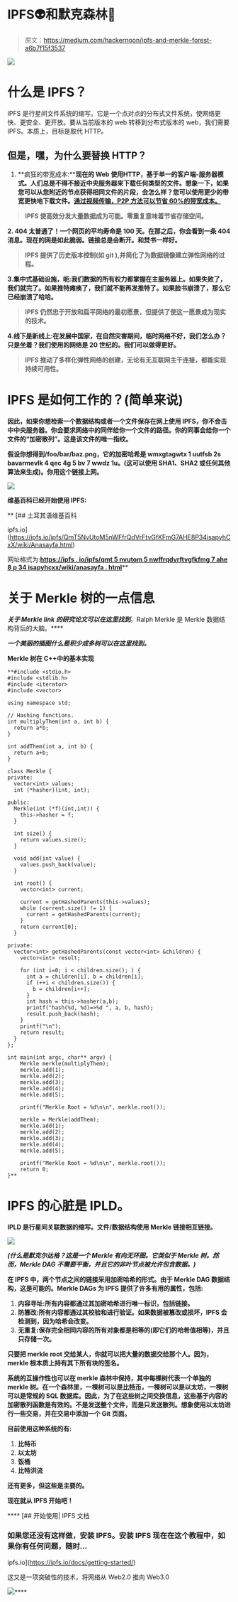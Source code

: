 # IPFS👽和默克森林🌳

> 原文：<https://medium.com/hackernoon/ipfs-and-merkle-forest-a6b7f15f3537>

![](img/0cdc428e482db1a357ea1aa272a15887.png)

# 什么是 IPFS？

IPFS 是行星间文件系统的缩写。它是一个点对点的分布式文件系统，使网络更快、更安全、更开放。要从当前版本的 web 转移到分布式版本的 web，我们需要 IPFS。本质上，目标是取代 HTTP。

## **但是，嘿，为什么要替换 HTTP？**

1.  **疯狂的带宽成本:****现在的 Web 使用HTTP，基于单一的客户端-服务器模式。人们总是不得不接近中央服务器来下载任何类型的文件。想象一下，如果您可以从您附近的节点获得相同文件的片段，会怎么样？您可以使用更少的带宽更快地下载文件。[通过视频传输，P2P 方法可以节省 60%的带宽成本。](http://math.oregonstate.edu/~kovchegy/web/papers/p2p-vdn.pdf)**

> **IPFS 使高效分发大量数据成为可能。零重复意味着节省存储空间。**

**2. **404 太普通了**！一个网页的平均寿命是 100 天。在那之后，你会看到一条 404 消息。现在的网是如此脆弱。链接总是会断开。和焚书一样好。**

> **IPFS 提供了历史版本控制(如 git ),并简化了为数据镜像建立弹性网络的过程。**

**3.**集中式基础设施，呃**:我们数据的所有权力都掌握在主服务器上。如果失败了，我们就完了。如果推特瘫痪了，我们就不能再发推特了。如果脸书崩溃了，那么它已经崩溃了哈哈。**

> **IPFS 仍然忠于开放和扁平网络的最初愿景，但提供了使这一愿景成为现实的技术。**

**4.**线下是新线上**:在发展中国家，在自然灾害期间，临时网络不好，我们怎么办？只是坐着？我们使用的网络是 20 世纪的。我们可以做得更好。**

> **IPFS 推动了多样化弹性网络的创建，无论有无互联网主干连接，都能实现持续可用性。**

# **IPFS 是如何工作的？(简单来说)**

**因此，如果你想检索一个数据结构或者一个文件保存在网上使用 IPFS，你不会击中中央服务器。你会要求网络中的同伴给你一个文件的路径。你的同事会给你一个文件的“加密散列”。这是该文件的唯一指纹。**

**假设你想得到/foo/bar/baz.png，它的加密哈希是 wmxgtagwtx 1 uutfsb 2s bavarmevlk 4 qec 4g 5 bv 7 wwdz 1u。(这可以使用 SHA1、SHA2 或任何其他算法来生成)。你用这个链接上网。**

**![](img/8845de585101e6f85a64480de4bf4a94.png)**

**维基百科已经开始使用 IPFS:**

**[](https://ipfs.io/ipfs/QmT5NvUtoM5nWFfrQdVrFtvGfKFmG7AHE8P34isapyhCxX/wiki/Anasayfa.html) [## 土耳其语维基百科

ipfs.io](https://ipfs.io/ipfs/QmT5NvUtoM5nWFfrQdVrFtvGfKFmG7AHE8P34isapyhCxX/wiki/Anasayfa.html) 

网址格式为:[**https://ipfs . io/ipfs/qmt 5 nvutom 5 nwffrqdvrftvgfkfmg 7 ahe 8 p 34 isapyhcxx/wiki/anasayfa . html**](https://ipfs.io/ipfs/QmT5NvUtoM5nWFfrQdVrFtvGfKFmG7AHE8P34isapyhCxX/wiki/Anasayfa.html)** 

# **关于 Merkle 树的一点信息**

***关于 Merkle link 的研究论文可以在这里找到*[](https://people.eecs.berkeley.edu/~raluca/cs261-f15/readings/merkle.pdf)**。Ralph Merkle 是 Merkle 数据结构背后的大脑。****

****一个美丽的插图什么是积少成多树可以在这里找到*[](https://media.consensys.net/ever-wonder-how-merkle-trees-work-c2f8b7100ed3)**。*****

****Merkle 树在 C++中的基本实现****

```
**#include <stdio.h>
#include <stdlib.h>
#include <iterator>
#include <vector>

using namespace std;

// Hashing functions.                                                                                                                                                                                                                                                                                                                                                
int multiplyThem(int a, int b) {
  return a*b;
}

int addThem(int a, int b) {
  return a+b;
}

class Merkle {
private:
  vector<int> values;
  int (*hasher)(int, int);

public:
  Merkle(int (*f)(int,int)) {
    this->hasher = f;
  }

  int size() {
    return values.size();
  }

  void add(int value) {
    values.push_back(value);
  }

  int root() {
    vector<int> current;

    current = getHashedParents(this->values);
    while (current.size() != 1) {
      current = getHashedParents(current);
    }
    return current[0];
  }

private:
  vector<int> getHashedParents(const vector<int> &children) {
    vector<int> result;

    for (int i=0; i < children.size(); ) {
      int a = children[i], b = children[i];
      if (++i < children.size()) {
        b = children[i++];
      }
      int hash = this->hasher(a,b);
      printf("hash(%d, %d)=>%d ", a, b, hash);
      result.push_back(hash);
    }
    printf("\n");
    return result;
  }
};

int main(int argc, char** argv) {
    Merkle merkle(multiplyThem);
    merkle.add(1);
    merkle.add(2);
    merkle.add(3);
    merkle.add(4);
    merkle.add(5);

    printf("Merkle Root = %d\n\n", merkle.root());

    merkle = Merkle(addThem);
    merkle.add(1);
    merkle.add(2);
    merkle.add(3);
    merkle.add(4);
    merkle.add(5);

    printf("Merkle Root = %d\n\n", merkle.root());
    return 0;
}**
```

# ****IPFS 的心脏是 IPLD。****

****IPLD 是行星间关联数据的缩写。文件/数据结构使用 Merkle 链接相互链接。****

****![](img/53d4b5541ecd0111cbffe93aa8034c43.png)****

*******(什么是默克尔达格？这是一个 Merkle 有向无环图。它类似于 Merkle 树。然而，Merkle DAG 不需要平衡，并且它的非叶节点被允许包含数据。)*******

****在 IPFS 中，两个节点之间的链接采用加密哈希的形式。由于 Merkle DAG 数据结构，这是可能的。Merkle DAGs 为 IPFS 提供了许多有用的属性，包括:****

1.  ******内容寻址**:所有内容都通过其加密哈希进行唯一标识，包括链接。****
2.  ******防篡改**:所有内容都通过其校验和进行验证。如果数据被篡改或损坏，IPFS 会检测到，因为哈希会改变。****
3.  ******无重复**:保存完全相同内容的所有对象都是相等的(即它们的哈希值相等)，并且只存储一次。****

****只要把 **merkle root** 交给某人，你就可以把大量的数据交给那个人。因为，merkle 根本质上持有其下所有块的签名。****

****系统的互操作性也可以在 merkle 森林中保持，其中每棵树代表一个单独的 merkle 树。在一个森林里，一棵树可以是[比特币](https://hackernoon.com/tagged/bitcoin)，一棵树可以是以太坊，一棵树可以是常规的 SQL 数据库。因此，为了在这些树之间交换信息，这些基于内容的加密散列函数是有效的。不是发送整个文件，而是只发送散列。想象使用以太坊进行一些交易，并在交易中添加一个 Git 页面。****

****目前使用这种系统的有:****

1.  ****比特币****
2.  ****以太坊****
3.  ****饭桶****
4.  ****比特洪流****

****还有更多，但这些是主要的。****

****现在就从 IPFS 开始吧！****

****[](https://ipfs.io/docs/getting-started/) [## 开始使用| IPFS 文档

### 如果您还没有这样做，安装 IPFS。安装 IPFS 现在在这个教程中，如果你有任何问题，随时…

ipfs.io](https://ipfs.io/docs/getting-started/) 

这又是一项突破性的技术，将网络从 Web2.0 推向 Web3.0

![](img/2cdfc05b485b9851198834e62c74b048.png)****